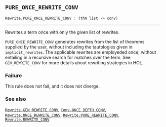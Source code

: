 ## `PURE_ONCE_REWRITE_CONV`

``` hol4
Rewrite.PURE_ONCE_REWRITE_CONV : (thm list -> conv)
```

------------------------------------------------------------------------

Rewrites a term once with only the given list of rewrites.

`PURE_ONCE_REWRITE_CONV` generates rewrites from the list of theorems
supplied by the user, without including the tautologies given in
`implicit_rewrites`. The applicable rewrites are employeded once,
without entailing in a recursive search for matches over the term. See
`GEN_REWRITE_CONV` for more details about rewriting strategies in HOL.

### Failure

This rule does not fail, and it does not diverge.

### See also

[`Rewrite.GEN_REWRITE_CONV`](#Rewrite.GEN_REWRITE_CONV),
[`Conv.ONCE_DEPTH_CONV`](#Conv.ONCE_DEPTH_CONV),
[`Rewrite.ONCE_REWRITE_CONV`](#Rewrite.ONCE_REWRITE_CONV),
[`Rewrite.PURE_REWRITE_CONV`](#Rewrite.PURE_REWRITE_CONV),
[`Rewrite.REWRITE_CONV`](#Rewrite.REWRITE_CONV)

